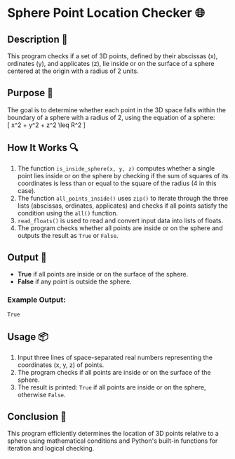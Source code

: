 # Sphere Point Location Checker 🌐

## Description 📝

This program checks if a set of 3D points, defined by their abscissas (x), ordinates (y), and applicates (z), lie inside or on the surface of a sphere centered at the origin with a radius of 2 units.

## Purpose 🎯

The goal is to determine whether each point in the 3D space falls within the boundary of a sphere with a radius of 2, using the equation of a sphere:  
\[
x^2 + y^2 + z^2 \leq R^2
\]

## How It Works 🔍

1. The function `is_inside_sphere(x, y, z)` computes whether a single point lies inside or on the sphere by checking if the sum of squares of its coordinates is less than or equal to the square of the radius (4 in this case).
2. The function `all_points_inside()` uses `zip()` to iterate through the three lists (abscissas, ordinates, applicates) and checks if all points satisfy the condition using the `all()` function.
3. `read_floats()` is used to read and convert input data into lists of floats.
4. The program checks whether all points are inside or on the sphere and outputs the result as `True` or `False`.

## Output 📜

-   **True** if all points are inside or on the surface of the sphere.
-   **False** if any point is outside the sphere.

### Example Output:

```
True
```

## Usage 📦

1. Input three lines of space-separated real numbers representing the coordinates (x, y, z) of points.
2. The program checks if all points are inside or on the surface of the sphere.
3. The result is printed: `True` if all points are inside or on the sphere, otherwise `False`.

## Conclusion 🚀

This program efficiently determines the location of 3D points relative to a sphere using mathematical conditions and Python's built-in functions for iteration and logical checking.
